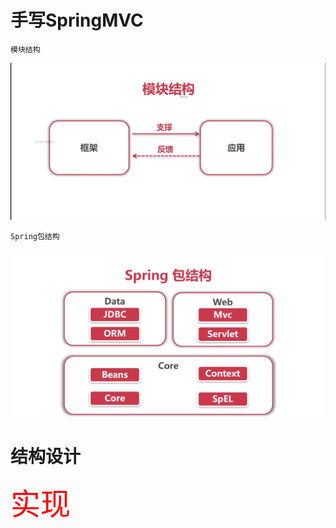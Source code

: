 # 手写SpringMVC

    模块结构
   ![image text](images/模块结构.png)
 
    Spring包结构
   ![image text](images/Spring包结构.png)
   

# 结构设计
   <font color=red size=10>实现</font>
        